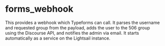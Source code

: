 # forms_webhook
This provides a webhook which Typeforms can call. It parses the username and requested group from the payload, adds the user to the 506 group using the Discourse API, and notifies the admin via email. It starts automatically as a service on the Lightsail instance.
